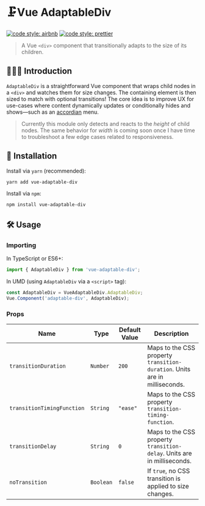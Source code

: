# 🗜Vue AdaptableDiv

[![code style: airbnb](https://img.shields.io/badge/code%20style-airbnb-blue.svg?style=flat)](https://github.com/airbnb/javascript)
[![code style: prettier](https://img.shields.io/badge/code_style-prettier-ff69b4.svg?style=flat)](https://github.com/prettier/prettier)

> A Vue `<div>` component that transitionally adapts to the size of its children.

## 💁🏼‍♂️ Introduction

`AdaptableDiv` is a straightforward Vue component that wraps child nodes in a `<div>` and watches them for size changes. The containing element is then sized to match with optional transitions! The core idea is to improve UX for use-cases where content dynamically updates or conditionally hides and shows—such as an [accordian](https://en.wikipedia.org/wiki/Accordion_(GUI)) menu.

> Currently this module only detects and reacts to the _height_ of child nodes. The same behavior for _width_ is coming soon once I have time to troubleshoot a few edge cases related to responsiveness.

## 🔗 Installation

Install via `yarn` (recommended):

```sh
yarn add vue-adaptable-div
```

Install via `npm`:

```sh
npm install vue-adaptable-div
```

## 🛠️ Usage

### Importing

In TypeScript or ES6+:

```ts
import { AdaptableDiv } from 'vue-adaptable-div';
```

In UMD (using `AdaptableDiv` via a `<script>` tag):

```js
const AdaptableDiv = VueAdaptableDiv.AdaptableDiv;
Vue.Component('adaptable-div', AdaptableDiv);
```

### Props

| Name | Type | Default Value | Description |
| --- | --- | --- | --- |
| `transitionDuration` | `Number` | `200` | Maps to the CSS property `transition-duration`. Units are in milliseconds. |
| `transitionTimingFunction` | `String` | `"ease"` | Maps to the CSS property `transition-timing-function`. |
| `transitionDelay` | `String` | `0` | Maps to the CSS property `transition-delay`. Units are in milliseconds. |
| `noTransition` | `Boolean` | `false` | If `true`, no CSS transition is applied to size changes. |

